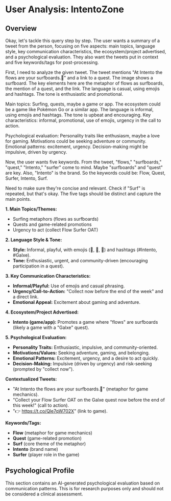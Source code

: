# User Analysis: IntentoZone

## Overview

<think>
Okay, let's tackle this query step by step. The user wants a summary of a tweet from the person, focusing on five aspects: main topics, language style, key communication characteristics, the ecosystem/project advertised, and a psychological evaluation. They also want the tweets put in context and five keywords/tags for post-processing.

First, I need to analyze the given tweet. The tweet mentions "At Intento the flows are your surfboards.🌊" and a link to a quest. The image shows a surfboard. The key elements here are the metaphor of flows as surfboards, the mention of a quest, and the link. The language is casual, using emojis and hashtags. The tone is enthusiastic and promotional.

Main topics: Surfing, quests, maybe a game or app. The ecosystem could be a game like Pokémon Go or a similar app. The language is informal, using emojis and hashtags. The tone is upbeat and encouraging. Key characteristics: informal, promotional, use of emojis, urgency in the call to action.

Psychological evaluation: Personality traits like enthusiasm, maybe a love for gaming. Motivations could be seeking adventure or community. Emotional patterns: excitement, urgency. Decision-making might be impulsive, driven by urgency.

Now, the user wants five keywords. From the tweet, "flows," "surfboards," "quest," "Intento," "surfer" come to mind. Maybe "surfboards" and "quest" are key. Also, "Intento" is the brand. So the keywords could be: Flow, Quest, Surfer, Intento, Surf.

Need to make sure they're concise and relevant. Check if "Surf" is repeated, but that's okay. The five tags should be distinct and capture the main points.
</think>

**1. Main Topics/Themes:**  
- Surfing metaphors (flows as surfboards)  
- Quests and game-related promotions  
- Urgency to act (collect Flow Surfer OAT)  

**2. Language Style & Tone:**  
- **Style:** Informal, playful, with emojis (🌊, 🌟, 📲) and hashtags (#Intento, #Galxe).  
- **Tone:** Enthusiastic, urgent, and community-driven (encouraging participation in a quest).  

**3. Key Communication Characteristics:**  
- **Informal/Playful:** Use of emojis and casual phrasing.  
- **Urgency/Call-to-Action:** "Collect now before the end of the week" and a direct link.  
- **Emotional Appeal:** Excitement about gaming and adventure.  

**4. Ecosystem/Project Advertised:**  
- **Intento (game/app):** Promotes a game where "flows" are surfboards (likely a game with a "Galxe" quest).  

**5. Psychological Evaluation:**  
- **Personality Traits:** Enthusiastic, impulsive, and community-oriented.  
- **Motivations/Values:** Seeking adventure, gaming, and belonging.  
- **Emotional Patterns:** Excitement, urgency, and a desire to act quickly.  
- **Decision-Making:** Impulsive (driven by urgency) and risk-seeking (prompted by "collect now").  

**Contextualized Tweets:**  
- "At Intento the flows are your surfboards.🌊" (metaphor for game mechanics).  
- "Collect your Flow Surfer OAT on the Galxe quest now before the end of this week!" (call to action).  
- "👉 https://t.co/Qle7qW702X" (link to game).  

**Keywords/Tags:**  
- **Flow** (metaphor for game mechanics)  
- **Quest** (game-related promotion)  
- **Surf** (core theme of the metaphor)  
- **Intento** (brand name)  
- **Surfer** (player role in the game)

## Psychological Profile

This section contains an AI-generated psychological evaluation based on communication patterns. This is for research purposes only and should not be considered a clinical assessment.